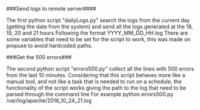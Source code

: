 

###Send logs to remote server####

The first python script "dailyLogs.py" search the logs from the current day (getting the 
date from the system) and send all the logs generated at the 18, 19, 20 and 21 hours
Following the format YYYY_MM_DD_HH.log
There are some variables that need to be set for the script to work, this was made on 
propuse to avoid hardcoded paths.



###Get the 500 errors###

The second python script "errors500.py" collect all the lines with 500 errors from the last 10 minutes.
Considering that this script behaves more like a manual tool, and not like a task that is needed 
to run on a schedule, the functionality of the script works giving the path to the log that need 
to be parsed through the command line
For example
python errors500.py /var/log/apache/2016_10_24_21.log
